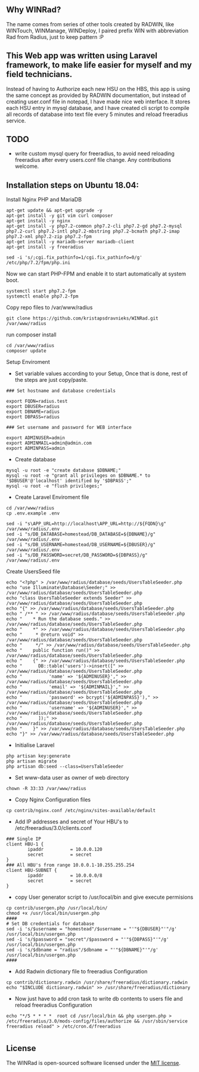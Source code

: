 ## Why WINRad?
The name comes from series of other tools created by RADWIN, like WINTouch, WINManage, WINDeploy, I paired prefix WIN with abbreviation Rad from Radius, just to keep pattern :P

## This Web app was written using Laravel framework, to make life easier for myself and my field technicians.

Instead of having to Authorize each new HSU on the HBS, this app is using the same concept as provided by RADWIN documentation, but instead of creating user.conf file
in notepad, I have made nice web interface. It stores each HSU entry in mysql database, and I have created cli script to compile all records of database into
text file every 5 minutes and reload freeradius service.

## TODO
- write custom mysql query for freeradius, to avoid need reloading freeradius after every users.conf file change. Any contributions welcome.



## Installation steps on Ubuntu 18.04:
Install Nginx PHP and MariaDB

```
apt-get update && apt-get upgrade -y
apt-get install -y git vim curl composer
apt-get install -y nginx
apt-get install -y php7.2-common php7.2-cli php7.2-gd php7.2-mysql php7.2-curl php7.2-intl php7.2-mbstring php7.2-bcmath php7.2-imap php7.2-xml php7.2-zip php7.2-fpm
apt-get install -y mariadb-server mariadb-client
apt-get install -y freeradius

```
```
sed -i 's/;cgi.fix_pathinfo=1/cgi.fix_pathinfo=0/g' /etc/php/7.2/fpm/php.ini

```
Now we can start PHP-FPM and enable it to start automatically at system boot.
```
systemctl start php7.2-fpm
systemctl enable php7.2-fpm
```
Copy repo files to /var/www/radius
```
git clone https://github.com/kristapsdravnieks/WINRad.git /var/www/radius
```
run composer install
```
cd /var/www/radius
composer update
```
Setup Enviroment
- Set variable values according to your Setup, Once that is done, rest of the steps are just copy/paste.
```
### Set hostname and database credentials

export FQDN=radius.test
export DBUSER=radius
export DBNAME=radius
export DBPASS=radius

### Set username and password for WEB interface

export ADMINUSER=admin
export ADMINMAIL=admin@admin.com
export ADMINPASS=admin
```
- Create database
```
mysql -u root -e "create database $DBNAME;"
mysql -u root -e "grant all privileges on $DBNAME.* to '$DBUSER'@'localhost' identified by '$DBPASS';"
mysql -u root -e "flush privileges;"
```

- Create Laravel Enviroment file
```
cd /var/www/radius
cp .env.example .env

sed -i "s\APP_URL=http://localhost\APP_URL=http://${FQDN}\g" /var/www/radius/.env
sed -i "s/DB_DATABASE=homestead/DB_DATABASE=${DBNAME}/g" /var/www/radius/.env
sed -i "s/DB_USERNAME=homestead/DB_USERNAME=${DBUSER}/g" /var/www/radius/.env
sed -i "s/DB_PASSWORD=secret/DB_PASSWORD=${DBPASS}/g" /var/www/radius/.env
```
Create UsersSeed file

```
echo "<?php" > /var/www/radius/database/seeds/UsersTableSeeder.php
echo "use Illuminate\Database\Seeder;" >> /var/www/radius/database/seeds/UsersTableSeeder.php
echo "class UsersTableSeeder extends Seeder" >> /var/www/radius/database/seeds/UsersTableSeeder.php
echo "{" >> /var/www/radius/database/seeds/UsersTableSeeder.php
echo " /** " >> /var/www/radius/database/seeds/UsersTableSeeder.php
echo "    * Run the database seeds." >> /var/www/radius/database/seeds/UsersTableSeeder.php
echo "    *" >> /var/www/radius/database/seeds/UsersTableSeeder.php
echo "     * @return void" >> /var/www/radius/database/seeds/UsersTableSeeder.php
echo "     */" >> /var/www/radius/database/seeds/UsersTableSeeder.php
echo "    public function run()" >> /var/www/radius/database/seeds/UsersTableSeeder.php
echo "    {" >> /var/www/radius/database/seeds/UsersTableSeeder.php
echo "      DB::table('users')->insert([" >> /var/www/radius/database/seeds/UsersTableSeeder.php
echo "          'name' => '${ADMINUSER}'," >> /var/www/radius/database/seeds/UsersTableSeeder.php
echo "          'email' => '${ADMINMAIL}'," >> /var/www/radius/database/seeds/UsersTableSeeder.php
echo "          'password' => bcrypt('${ADMINPASS}')," >> /var/www/radius/database/seeds/UsersTableSeeder.php
echo "          'username' => '${ADMINUSER}'," >> /var/www/radius/database/seeds/UsersTableSeeder.php
echo "      ]);" >> /var/www/radius/database/seeds/UsersTableSeeder.php
echo "    }" >> /var/www/radius/database/seeds/UsersTableSeeder.php
echo "}" >> /var/www/radius/database/seeds/UsersTableSeeder.php
```
- Initialise Laravel
```
php artisan key:generate
php artisan migrate
php artisan db:seed --class=UsersTableSeeder

```
-  Set www-data user as owner of web directory
```
chown -R 33:33 /var/www/radius
```

- Copy Nginx Configuration files
```
cp contrib/nginx.conf /etc/nginx/sites-available/default
```

- Add IP addresses and secret of Your HBU's to /etc/freeradius/3.0/clients.conf
```
### Single IP
client HBU-1 {
        ipaddr          = 10.0.0.120
        secret          = secret
}
### All HBU's from range 10.0.0.1-10.255.255.254
client HBU-SUBNET {
        ipaddr          = 10.0.0.0/8
        secret          = secret
}

```
- copy User generator script to /usr/local/bin and give execute permisions

```
cp contrib/usergen.php /usr/local/bin/
chmod +x /usr/local/bin/usergen.php
####
# Set DB credentials for database
sed -i 's/$username = "homestead"/$username = "'"${DBUSER}"'"/g' /usr/local/bin/usergen.php
sed -i 's/$password = "secret"/$password = "'"${DBPASS}"'"/g' /usr/local/bin/usergen.php
sed -i 's/$dbname = "radius"/$dbname = "'"${DBNAME}"'"/g' /usr/local/bin/usergen.php
####
```
- Add Radwin dictionary file to freeradius Configuration
```
cp contrib/dictionary.radwin /usr/share/freeradius/dictionary.radwin
echo "$INCLUDE dictionary.radwin" >> /usr/share/freeradius/dictionary
```
- Now just have to add cron task to write db contents to users file and reload freeradius Configuration
```
echo "*/5 * * * *  root cd /usr/local/bin && php usergen.php > /etc/freeradius/3.0/mods-config/files/authorize && /usr/sbin/service freeradius reload" > /etc/cron.d/freeradius
```

#
## License

The WINRad is open-sourced software licensed under the [MIT license](https://opensource.org/licenses/MIT).
